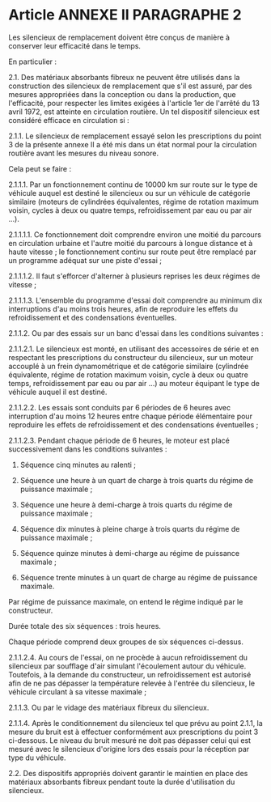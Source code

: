 # Article ANNEXE II PARAGRAPHE 2

Les silencieux de remplacement doivent être conçus de manière à conserver leur efficacité dans le temps.

En particulier :

2.1. Des matériaux absorbants fibreux ne peuvent être utilisés dans la construction des silencieux de remplacement que s'il est assuré, par des mesures appropriées dans la conception ou dans la production, que l'efficacité, pour respecter les limites exigées à l'article 1er de l'arrêté du 13 avril 1972, est atteinte en circulation routière. Un tel dispositif silencieux est considéré efficace en circulation si :

2.1.1. Le silencieux de remplacement essayé selon les prescriptions du point 3 de la présente annexe II a été mis dans un état normal pour la circulation routière avant les mesures du niveau sonore.

Cela peut se faire :

2.1.1.1. Par un fonctionnement continu de 10000 km sur route sur le type de véhicule auquel est destiné le silencieux ou sur un véhicule de catégorie similaire (moteurs de cylindrées équivalentes, régime de rotation maximum voisin, cycles à deux ou quatre temps, refroidissement par eau ou par air ...).

2.1.1.1.1. Ce fonctionnement doit comprendre environ une moitié du parcours en circulation urbaine et l'autre moitié du parcours à longue distance et à haute vitesse ; le fonctionnement continu sur route peut être remplacé par un programme adéquat sur une piste d'essai ;

2.1.1.1.2. Il faut s'efforcer d'alterner à plusieurs reprises les deux régimes de vitesse ;

2.1.1.1.3. L'ensemble du programme d'essai doit comprendre au minimum dix interruptions d'au moins trois heures, afin de reproduire les effets du refroidissement et des condensations éventuelles.

2.1.1.2. Ou par des essais sur un banc d'essai dans les conditions suivantes :

2.1.1.2.1. Le silencieux est monté, en utilisant des accessoires de série et en respectant les prescriptions du constructeur du silencieux, sur un moteur accouplé à un frein dynamométrique et de catégorie similaire (cylindrée équivalente, régime de rotation maximum voisin, cycle à deux ou quatre temps, refroidissement par eau ou par air ...) au moteur équipant le type de véhicule auquel il est destiné.

2.1.1.2.2. Les essais sont conduits par 6 périodes de 6 heures avec interruption d'au moins 12 heures entre chaque période élémentaire pour reproduire les effets de refroidissement et des condensations éventuelles ;

2.1.1.2.3. Pendant chaque période de 6 heures, le moteur est placé successivement dans les conditions suivantes :

1. Séquence cinq minutes au ralenti ;

2. Séquence une heure à un quart de charge à trois quarts du régime de puissance maximale ;

3. Séquence une heure à demi-charge à trois quarts du régime de puissance maximale ;

4. Séquence dix minutes à pleine charge à trois quarts du régime de puissance maximale ;

5. Séquence quinze minutes à demi-charge au régime de puissance maximale ;

6. Séquence trente minutes à un quart de charge au régime de puissance maximale.

Par régime de puissance maximale, on entend le régime indiqué par le constructeur.

Durée totale des six séquences : trois heures.

Chaque période comprend deux groupes de six séquences ci-dessus.

2.1.1.2.4. Au cours de l'essai, on ne procède à aucun refroidissement du silencieux par soufflage d'air simulant l'écoulement autour du véhicule. Toutefois, à la demande du constructeur, un refroidissement est autorisé afin de ne pas dépasser la température relevée à l'entrée du silencieux, le véhicule circulant à sa vitesse maximale ;

2.1.1.3. Ou par le vidage des matériaux fibreux du silencieux.

2.1.1.4. Après le conditionnement du silencieux tel que prévu au point 2.1.1, la mesure du bruit est à effectuer conformément aux prescriptions du point 3 ci-dessous. Le niveau du bruit mesuré ne doit pas dépasser celui qui est mesuré avec le silencieux d'origine lors des essais pour la réception par type du véhicule.

2.2. Des dispositifs appropriés doivent garantir le maintien en place des matériaux absorbants fibreux pendant toute la durée d'utilisation du silencieux.
